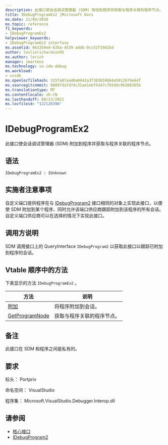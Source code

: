 ```yaml
---
description: 此接口使会话调试管理器 (SDM) 附加到程序并获取与程序关联的程序节点。
title: IDebugProgramEx2 |Microsoft Docs
ms.date: 11/04/2016
ms.topic: reference
f1_keywords:
- IDebugProgramEx2
helpviewer_keywords:
- IDebugProgramEx2 interface
ms.assetid: 663359ed-635a-4539-addb-0cc52f19d1bd
author: leslierichardson95
ms.author: lerich
manager: jmartens
ms.technology: vs-ide-debug
ms.workload:
- vssdk
ms.openlocfilehash: 315fa87aa40a0642a3f383034664a5812679e6df
ms.sourcegitcommit: 68897da7d74c31ae1ebf5d47c7b5ddc9b108265b
ms.translationtype: MT
ms.contentlocale: zh-CN
ms.lasthandoff: 08/13/2021
ms.locfileid: "122126396"
---
```

# <a name="idebugprogramex2"></a>IDebugProgramEx2
此接口使会话调试管理器 (SDM) 附加到程序并获取与程序关联的程序节点。

## <a name="syntax"></a>语法

```
IDebugProgramEx2 : IUnknown
```

## <a name="notes-for-implementers"></a>实施者注意事项
 自定义端口提供程序在与 [IDebugProgram2](../../../extensibility/debugger/reference/idebugprogram2.md) 接口相同的对象上实现此接口，以便使 SDM 附加到某个程序，同时允许该端口供应商跟踪附加到该程序的所有会话。 自定义端口供应商可以在选择的情况下实现此接口。

## <a name="notes-for-callers"></a>调用方说明
 SDM 调用接口[](/cpp/atl/queryinterface)上的 QueryInterface `IDebugProgram2` 以获取此接口以跟踪已附加到程序的会话。

## <a name="methods-in-vtable-order"></a>Vtable 顺序中的方法
 下表显示的方法 `IDebugProgramEx2` 。

|方法|说明|
|------------|-----------------|
|[附加](../../../extensibility/debugger/reference/idebugprogramex2-attach.md)|将程序附加到会话。|
|[GetProgramNode](../../../extensibility/debugger/reference/idebugprogramex2-getprogramnode.md)|获取与程序关联的程序节点。|

## <a name="remarks"></a>备注
 此接口在 SDM 和程序之间是私有的。

## <a name="requirements"></a>要求
 标头： Portpriv

 命名空间： VisualStudio

 程序集： Microsoft.VisualStudio.Debugger.Interop.dll

## <a name="see-also"></a>请参阅
- [核心接口](../../../extensibility/debugger/reference/core-interfaces.md)
- [IDebugProgram2](../../../extensibility/debugger/reference/idebugprogram2.md)
